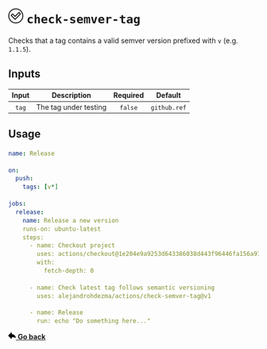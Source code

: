 # <img height=30 src="../.github/icons/check-semver-tag.svg"> `check-semver-tag`

Checks that a tag contains a valid semver version prefixed with `v` (e.g. `1.1.5`).

## Inputs

| Input | Description | Required | Default |
| :--: | :--: | :--: | :--: |
| `tag` | The tag under testing | `false` | `github.ref` |

## Usage

```yaml
name: Release

on:
  push:
    tags: [v*]

jobs:
  release:
    name: Release a new version
    runs-on: ubuntu-latest
    steps:
      - name: Checkout project
        uses: actions/checkout@1e204e9a9253d643386038d443f96446fa156a97 # v2.3.5
        with:
          fetch-depth: 0

      - name: Check latest tag follows semantic versioning
        uses: alejandrohdezma/actions/check-semver-tag@v1

      - name: Release
        run: echo "Do something here..."
```

<a href="../README.md#available-actions"><img height=15 src="../.github/icons/go-back.svg"> <b>Go back</b></a>